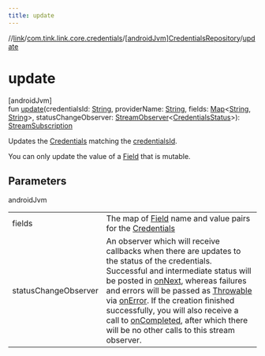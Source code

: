 ```yaml
---
title: update
---
```

//[link](../../../index.html)/[com.tink.link.core.credentials](../index.html)/[[androidJvm]CredentialsRepository](index.html)/[update](update.html)



# update



[androidJvm]\
fun [update](update.html)(credentialsId: [String](https://kotlinlang.org/api/latest/jvm/stdlib/kotlin/-string/index.html), providerName: [String](https://kotlinlang.org/api/latest/jvm/stdlib/kotlin/-string/index.html), fields: [Map](https://kotlinlang.org/api/latest/jvm/stdlib/kotlin.collections/-map/index.html)&lt;[String](https://kotlinlang.org/api/latest/jvm/stdlib/kotlin/-string/index.html), [String](https://kotlinlang.org/api/latest/jvm/stdlib/kotlin/-string/index.html)&gt;, statusChangeObserver: [StreamObserver](../../com.tink.service.streaming.publisher/[android-jvm]-stream-observer/index.html)&lt;[CredentialsStatus](../[android-jvm]-credentials-status/index.html)&gt;): [StreamSubscription](../../com.tink.service.streaming.publisher/[android-jvm]-stream-subscription/index.html)



Updates the [Credentials](../../com.tink.model.credentials/[android-jvm]-credentials/index.html) matching the [credentialsId](update.html).



You can only update the value of a [Field](../../com.tink.model.misc/[android-jvm]-field/index.html) that is mutable.



## Parameters


androidJvm

| | |
|---|---|
| fields | The map of [Field](../../com.tink.model.misc/[android-jvm]-field/index.html) name and value pairs for the [Credentials](../../com.tink.model.credentials/[android-jvm]-credentials/index.html) |
| statusChangeObserver | An observer which will receive callbacks when there are updates to the status of the credentials. Successful and intermediate status will be posted in [onNext](../../com.tink.service.streaming.publisher/[android-jvm]-stream-observer/on-next.html), whereas failures and errors will be passed as [Throwable](https://kotlinlang.org/api/latest/jvm/stdlib/kotlin/-throwable/index.html) via [onError](../../com.tink.service.streaming.publisher/[android-jvm]-stream-observer/on-error.html). If the creation finished successfully, you will also receive a call to [onCompleted](../../com.tink.service.streaming.publisher/[android-jvm]-stream-observer/on-completed.html), after which there will be no other calls to this stream observer. |




